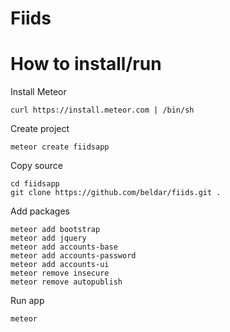 Fiids
=====

How to install/run
==================

Install Meteor

	curl https://install.meteor.com | /bin/sh

Create project

	meteor create fiidsapp

Copy source

	cd fiidsapp
	git clone https://github.com/beldar/fiids.git .

Add packages

	meteor add bootstrap
	meteor add jquery
	meteor add accounts-base
	meteor add accounts-password
	meteor add accounts-ui
	meteor remove insecure
	meteor remove autopublish

Run app

	meteor
